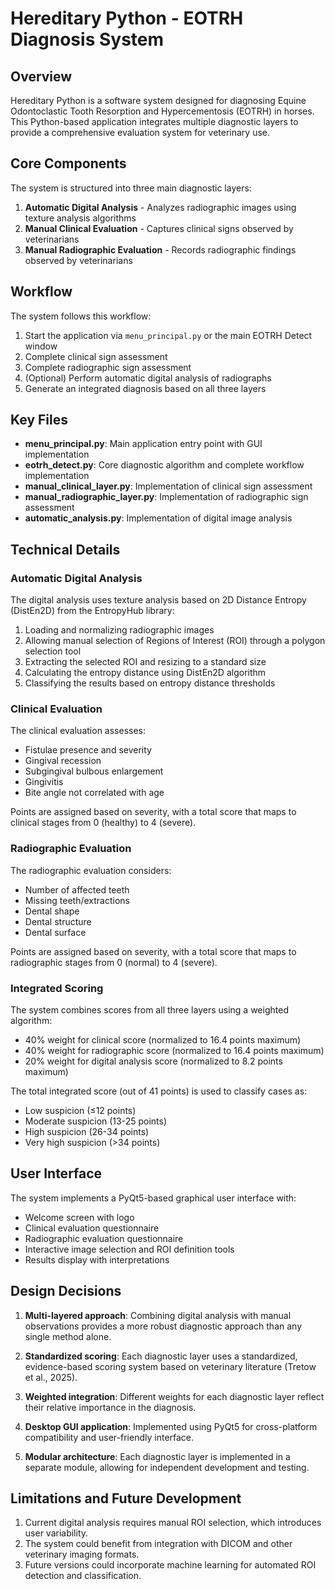 # Hereditary Python - EOTRH Diagnosis System

## Overview

Hereditary Python is a software system designed for diagnosing Equine Odontoclastic Tooth Resorption and Hypercementosis (EOTRH) in horses. This Python-based application integrates multiple diagnostic layers to provide a comprehensive evaluation system for veterinary use.

## Core Components

The system is structured into three main diagnostic layers:

1. **Automatic Digital Analysis** - Analyzes radiographic images using texture analysis algorithms
2. **Manual Clinical Evaluation** - Captures clinical signs observed by veterinarians
3. **Manual Radiographic Evaluation** - Records radiographic findings observed by veterinarians

## Workflow

The system follows this workflow:

1. Start the application via `menu_principal.py` or the main EOTRH Detect window
2. Complete clinical sign assessment
3. Complete radiographic sign assessment
4. (Optional) Perform automatic digital analysis of radiographs
5. Generate an integrated diagnosis based on all three layers

## Key Files

- **menu_principal.py**: Main application entry point with GUI implementation
- **eotrh_detect.py**: Core diagnostic algorithm and complete workflow implementation
- **manual_clinical_layer.py**: Implementation of clinical sign assessment
- **manual_radiographic_layer.py**: Implementation of radiographic sign assessment
- **automatic_analysis.py**: Implementation of digital image analysis

## Technical Details

### Automatic Digital Analysis

The digital analysis uses texture analysis based on 2D Distance Entropy (DistEn2D) from the EntropyHub library:

1. Loading and normalizing radiographic images
2. Allowing manual selection of Regions of Interest (ROI) through a polygon selection tool
3. Extracting the selected ROI and resizing to a standard size
4. Calculating the entropy distance using DistEn2D algorithm
5. Classifying the results based on entropy distance thresholds

### Clinical Evaluation

The clinical evaluation assesses:
- Fistulae presence and severity
- Gingival recession
- Subgingival bulbous enlargement
- Gingivitis
- Bite angle not correlated with age

Points are assigned based on severity, with a total score that maps to clinical stages from 0 (healthy) to 4 (severe).

### Radiographic Evaluation

The radiographic evaluation considers:
- Number of affected teeth
- Missing teeth/extractions
- Dental shape
- Dental structure
- Dental surface

Points are assigned based on severity, with a total score that maps to radiographic stages from 0 (normal) to 4 (severe).

### Integrated Scoring

The system combines scores from all three layers using a weighted algorithm:
- 40% weight for clinical score (normalized to 16.4 points maximum)
- 40% weight for radiographic score (normalized to 16.4 points maximum)
- 20% weight for digital analysis score (normalized to 8.2 points maximum)

The total integrated score (out of 41 points) is used to classify cases as:
- Low suspicion (≤12 points)
- Moderate suspicion (13-25 points)
- High suspicion (26-34 points)
- Very high suspicion (>34 points)

## User Interface

The system implements a PyQt5-based graphical user interface with:
- Welcome screen with logo
- Clinical evaluation questionnaire
- Radiographic evaluation questionnaire
- Interactive image selection and ROI definition tools
- Results display with interpretations

## Design Decisions

1. **Multi-layered approach**: Combining digital analysis with manual observations provides a more robust diagnostic approach than any single method alone.

2. **Standardized scoring**: Each diagnostic layer uses a standardized, evidence-based scoring system based on veterinary literature (Tretow et al., 2025).

3. **Weighted integration**: Different weights for each diagnostic layer reflect their relative importance in the diagnosis.

4. **Desktop GUI application**: Implemented using PyQt5 for cross-platform compatibility and user-friendly interface.

5. **Modular architecture**: Each diagnostic layer is implemented in a separate module, allowing for independent development and testing.

## Limitations and Future Development

1. Current digital analysis requires manual ROI selection, which introduces user variability.
2. The system could benefit from integration with DICOM and other veterinary imaging formats.
3. Future versions could incorporate machine learning for automated ROI detection and classification. 